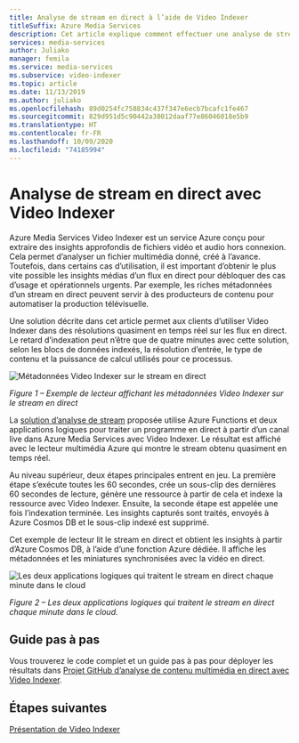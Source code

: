 ```yaml
---
title: Analyse de stream en direct à l’aide de Video Indexer
titleSuffix: Azure Media Services
description: Cet article explique comment effectuer une analyse de stream en direct à l’aide de Video Indexer.
services: media-services
author: Juliako
manager: femila
ms.service: media-services
ms.subservice: video-indexer
ms.topic: article
ms.date: 11/13/2019
ms.author: juliako
ms.openlocfilehash: 89d0254fc758834c437f347e6ecb7bcafc1fe467
ms.sourcegitcommit: 829d951d5c90442a38012daaf77e86046018e5b9
ms.translationtype: HT
ms.contentlocale: fr-FR
ms.lasthandoff: 10/09/2020
ms.locfileid: "74185994"
---
```

# <a name="live-stream-analysis-with-video-indexer"></a>Analyse de stream en direct avec Video Indexer

Azure Media Services Video Indexer est un service Azure conçu pour extraire des insights approfondis de fichiers vidéo et audio hors connexion. Cela permet d’analyser un fichier multimédia donné, créé à l’avance. Toutefois, dans certains cas d’utilisation, il est important d’obtenir le plus vite possible les insights médias d’un flux en direct pour débloquer des cas d’usage et opérationnels urgents. Par exemple, les riches métadonnées d’un stream en direct peuvent servir à des producteurs de contenu pour automatiser la production télévisuelle.

Une solution décrite dans cet article permet aux clients d’utiliser Video Indexer dans des résolutions quasiment en temps réel sur les flux en direct. Le retard d’indexation peut n’être que de quatre minutes avec cette solution, selon les blocs de données indexés, la résolution d’entrée, le type de contenu et la puissance de calcul utilisés pour ce processus.

![Métadonnées Video Indexer sur le stream en direct](./media/live-stream-analysis/live-stream-analysis01.png)

*Figure 1 – Exemple de lecteur affichant les métadonnées Video Indexer sur le stream en direct*

La [solution d’analyse de stream](https://aka.ms/livestreamanalysis) proposée utilise Azure Functions et deux applications logiques pour traiter un programme en direct à partir d’un canal live dans Azure Media Services avec Video Indexer. Le résultat est affiché avec le lecteur multimédia Azure qui montre le stream obtenu quasiment en temps réel.

Au niveau supérieur, deux étapes principales entrent en jeu. La première étape s’exécute toutes les 60 secondes, crée un sous-clip des dernières 60 secondes de lecture, génère une ressource à partir de cela et indexe la ressource avec Video Indexer. Ensuite, la seconde étape est appelée une fois l’indexation terminée. Les insights capturés sont traités, envoyés à Azure Cosmos DB et le sous-clip indexé est supprimé.

Cet exemple de lecteur lit le stream en direct et obtient les insights à partir d’Azure Cosmos DB, à l’aide d’une fonction Azure dédiée. Il affiche les métadonnées et les miniatures synchronisées avec la vidéo en direct.

![Les deux applications logiques qui traitent le stream en direct chaque minute dans le cloud](./media/live-stream-analysis/live-stream-analysis02.png)

*Figure 2 – Les deux applications logiques qui traitent le stream en direct chaque minute dans le cloud.*

## <a name="step-by-step-guide"></a>Guide pas à pas 

Vous trouverez le code complet et un guide pas à pas pour déployer les résultats dans [Projet GitHub d’analyse de contenu multimédia en direct avec Video Indexer](https://aka.ms/livestreamanalysis). 

## <a name="next-steps"></a>Étapes suivantes

[Présentation de Video Indexer](video-indexer-overview.md)
